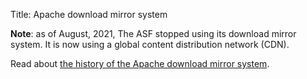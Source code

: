 Title: Apache download mirror system

**Note**: as of August, 2021, The ASF stopped using its download mirror system. It is now using a global content distribution network (CDN).

Read about <a href="https://apache.org/history/mirror-history.html">the history of the Apache download mirror system</a>.
